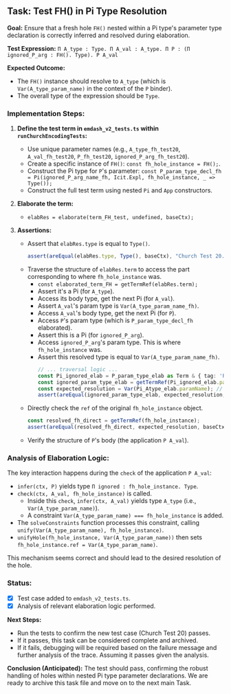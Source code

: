 ## Task: Test FH() in Pi Type Resolution

**Goal:** Ensure that a fresh hole `FH()` nested within a Pi type's parameter type declaration is correctly inferred and resolved during elaboration.

**Test Expression:** `Π A_type : Type. Π A_val : A_type. Π P : (Π ignored_P_arg : FH(). Type). P A_val`

**Expected Outcome:** 
- The `FH()` instance should resolve to `A_type` (which is `Var(A_type_param_name)` in the context of the `P` binder).
- The overall type of the expression should be `Type`.

### Implementation Steps:

1.  **Define the test term in `emdash_v2_tests.ts` within `runChurchEncodingTests`:**
    *   Use unique parameter names (e.g., `A_type_fh_test20`, `A_val_fh_test20`, `P_fh_test20`, `ignored_P_arg_fh_test20`).
    *   Create a specific instance of `FH()`: `const fh_hole_instance = FH();`.
    *   Construct the Pi type for `P`'s parameter: `const P_param_type_decl_fh = Pi(ignored_P_arg_name_fh, Icit.Expl, fh_hole_instance, _ => Type());`
    *   Construct the full test term using nested `Pi` and `App` constructors.

2.  **Elaborate the term:**
    *   `elabRes = elaborate(term_FH_test, undefined, baseCtx);`

3.  **Assertions:**
    *   Assert that `elabRes.type` is equal to `Type()`.
        ```typescript
        assert(areEqual(elabRes.type, Type(), baseCtx), "Church Test 20.1: Overall expression type is Type");
        ```
    *   Traverse the structure of `elabRes.term` to access the part corresponding to where `fh_hole_instance` was.
        *   `const elaborated_term_FH = getTermRef(elabRes.term);`
        *   Assert it's a Pi (for `A_type`).
        *   Access its body type, get the next Pi (for `A_val`).
        *   Assert `A_val`'s param type is `Var(A_type_param_name_fh)`.
        *   Access `A_val`'s body type, get the next Pi (for `P`).
        *   Access `P`'s param type (which is `P_param_type_decl_fh` elaborated).
        *   Assert this is a Pi (for `ignored_P_arg`).
        *   Access `ignored_P_arg`'s param type. This is where `fh_hole_instance` was.
        *   Assert this resolved type is equal to `Var(A_type_param_name_fh)`.
            ```typescript
            // ... traversal logic ...
            const Pi_ignored_elab = P_param_type_elab as Term & { tag: 'Pi' };
            const ignored_param_type_elab = getTermRef(Pi_ignored_elab.paramType);
            const expected_resolution = Var(Pi_Atype_elab.paramName); // Var(A_type_param_name_fh)
            assert(areEqual(ignored_param_type_elab, expected_resolution, baseCtx), "Church Test 20.X: fh_hole resolved correctly");
            ```
    *   Directly check the `ref` of the original `fh_hole_instance` object.
        ```typescript
        const resolved_fh_direct = getTermRef(fh_hole_instance);
        assert(areEqual(resolved_fh_direct, expected_resolution, baseCtx), "Church Test 20.Y: Direct check of fh_hole_instance.ref resolved correctly");
        ```
    *   Verify the structure of `P`'s body (the application `P A_val`).

### Analysis of Elaboration Logic:

The key interaction happens during the `check` of the application `P A_val`:

-   `infer(ctx, P)` yields type `Π ignored : fh_hole_instance. Type`.
-   `check(ctx, A_val, fh_hole_instance)` is called.
    -   Inside this `check`, `infer(ctx, A_val)` yields type `A_type` (i.e., `Var(A_type_param_name)`).
    -   A constraint `Var(A_type_param_name) === fh_hole_instance` is added.
-   The `solveConstraints` function processes this constraint, calling `unify(Var(A_type_param_name), fh_hole_instance)`.
-   `unifyHole(fh_hole_instance, Var(A_type_param_name))` then sets `fh_hole_instance.ref = Var(A_type_param_name)`.

This mechanism seems correct and should lead to the desired resolution of the hole.

### Status:

-   [x] Test case added to `emdash_v2_tests.ts`.
-   [x] Analysis of relevant elaboration logic performed.

**Next Steps:**
- Run the tests to confirm the new test case (Church Test 20) passes.
- If it passes, this task can be considered complete and archived.
- If it fails, debugging will be required based on the failure message and further analysis of the trace. Assuming it passes given the analysis.

**Conclusion (Anticipated):** The test should pass, confirming the robust handling of holes within nested Pi type parameter declarations. We are ready to archive this task file and move on to the next main Task. 